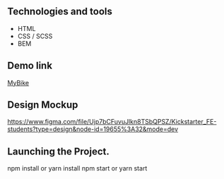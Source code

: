 ## Technologies and tools
- HTML
- CSS / SCSS
- BEM

## Demo link
[MyBike](https://shamievdavid.github.io/MyBike/)

 ## Design Mockup

https://www.figma.com/file/Ujp7bCFuvuJlkn8TSbQPSZ/Kickstarter_FE-students?type=design&node-id=19655%3A32&mode=dev

## Launching the Project.
npm install or yarn install
npm start or yarn start
